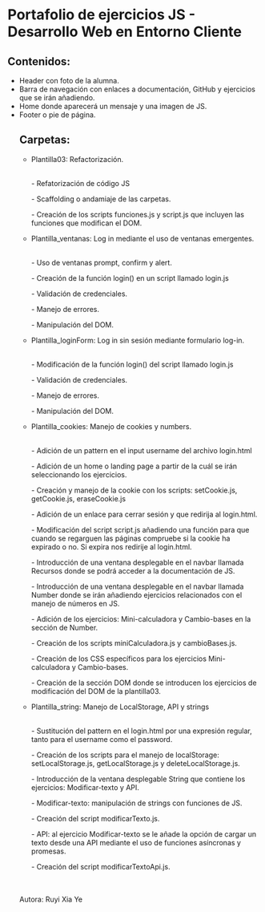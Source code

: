 <h1>Portafolio de ejercicios JS - Desarrollo Web en Entorno Cliente</h1>

<h2>Contenidos:</h2>
<ul>
  <li>Header con foto de la alumna.</li>
  <li>Barra de navegación con enlaces a documentación, GitHub y ejercicios que se irán añadiendo.</li>
  <li>Home donde aparecerá un mensaje y una imagen de JS.</li>
  <li>Footer o pie de página.</li>

<h2>Carpetas:</h2>
<ul>

  <li>Plantilla03: Refactorización.</li>
  <br/>
  <p>- Refatorización de código JS</p>
  <p>- Scaffolding o andamiaje de las carpetas.</p>
  <p>- Creación de los scripts funciones.js y script.js que incluyen las funciones que modifican el DOM.</p>

  <li>Plantilla_ventanas: Log in mediante el uso de ventanas emergentes.</li>
  <br/>
  <p>- Uso de ventanas prompt, confirm y alert.</p>
  <p>- Creación de la función login() en un script llamado login.js</p>
  <p>- Validación de credenciales.</p>
  <p>- Manejo de errores.</p>
  <p>- Manipulación del DOM.</p>

  <li>Plantilla_loginForm: Log in sin sesión mediante formulario log-in.</li>
  <br/>
  <p>- Modificación de la función login() del script llamado login.js</p>
  <p>- Validación de credenciales.</p>
  <p>- Manejo de errores.</p>
  <p>- Manipulación del DOM.</p>

  <li>Plantilla_cookies: Manejo de cookies y numbers.</li>
  <br/>
  <p>- Adición de un pattern en el input username del archivo login.html</p>
  <p>- Adición de un home o landing page a partir de la cuál se irán seleccionando los ejercicios.</p>
  <p>- Creación y manejo de la cookie con los scripts: setCookie.js, getCookie.js, eraseCookie.js</p>
  <p>- Adición de un enlace para cerrar sesión y que redirija al login.html.</p>
  <p>- Modificación del script script.js añadiendo una función para que cuando se regarguen las páginas compruebe si la cookie ha expirado o no. Si expira nos redirije al login.html.</p>
  <p>- Introducción de una ventana desplegable en el navbar llamada Recursos donde se podrá acceder a la documentación de JS.</p>
  <p>- Introducción de una ventana desplegable en el navbar llamada Number donde se irán añadiendo ejercicios relacionados con el manejo de números en JS.</p>
  <p>- Adición de los ejercicios: Mini-calculadora y Cambio-bases en la sección de Number.</p>
  <p>- Creación de los scripts miniCalculadora.js y cambioBases.js.</p>
  <p>- Creación de los CSS específicos para los ejercicios Mini-calculadora y Cambio-bases.</p>
  <p>- Creación de la sección DOM donde se introducen los ejercicios de modificación del DOM de la plantilla03.</p>

  <li>Plantilla_string: Manejo de LocalStorage, API y strings</li>
  <br/>
  <p>- Sustitución del pattern en el login.html por una expresión regular, tanto para el username como el password.</p>
  <p>- Creación de los scripts para el manejo de localStorage: setLocalStorage.js, getLocalStorage.js y deleteLocalStorage.js.</p>
  <p>- Introducción de la ventana desplegable String que contiene los ejercicios: Modificar-texto y API.</p>
  <p>- Modificar-texto: manipulación de strings con funciones de JS.</p>
  <p>- Creación del script modificarTexto.js.</p>
  <p>- API: al ejercicio Modificar-texto se le añade la opción de cargar un texto desde una API mediante el uso de funciones asíncronas y promesas.</p>
  <p>- Creación del script modificarTextoApi.js.</p>

</ul>
<br/>
<br/>
<footer>Autora: Ruyi Xia Ye</footer>
